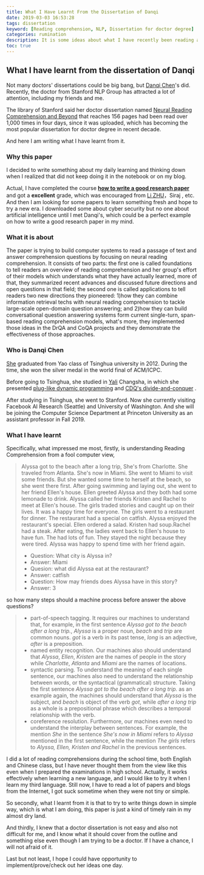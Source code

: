 ```yaml
---
title: What I Have Learnt From the Dissertation of Danqi
date: 2019-03-03 16:53:28
tags: dissertation
keyword: [Reading comprehension, NLP, Dissertation for doctor degree]
categories: rumination
description: It is some ideas about what I have recently been reading and thinking.
toc: true
---
```


## What I have learnt from the dissertation of Danqi
Not many doctors' dissertations could be big bang, but [Danqi Chen](https://github.com/danqi)'s did. Recently, the doctor from Stanford NLP Group has attracted a lot of attention, including my friends and me.

The library of Stanford said her doctor dissertation named [Neural Reading Comprehension and Beyond](https://stacks.stanford.edu/file/druid:gd576xb1833/thesis-augmented.pdf) that reaches 156 pages had been read over 1,000 times in four days, since it was uploaded, which has becoming the most popular dissertation for doctor degree in recent decade.

And here I am writing what I have learnt from it.

<!--more-->

### Why this paper

I decided to write something about my daily learning and thinking down when I realized that did not keep doing it in the notebook or on my blog.

Actual, I have completed the course [**how to write a good research paper**](http://www.xuetangx.com/courses/course-v1:Tsinghua+20150001+sp/about) and got a **excellent** grade, which was encouraged from [Li ZHU](https://github.com/zhuli19901106)，Siraj , etc. And then I am looking for some papers to learn something fresh and hope to try a new era. I downloaded some about cyber security but no one about artificial intelligence until I met Danqi's, which could be a perfect example on how to write a good research paper in my mind.

### What it is about

The paper is trying to build computer systems to read a passage of text and answer comprehension questions by focusing on neural reading comprehension. It consists of two parts: the first one is called foundations to tell readers an overview of reading comprehension and her group's effort of their models which understands what they have actually learned, more of that, they summarized recent advances and discussed future directions and open questions in that field; the second one is called applications to tell readers two new directions they pioneered: 1)how they can combine information retrieval techs with neural reading comprehension to tackle large-scale open-domain question answering; and 2)how they can build conversational question answering systems form current single-turn, span-based reading comprehension models, what's more, they implemented those ideas in the DrQA and CoQA projects and they demonstrate the effectiveness of those approaches.

### Who is Danqi Chen

[She](https://cs.stanford.edu/~danqi/) graduated from Yao class of Tsinghua university in 2012. During the time, she won the silver medal in the world final of ACM/ICPC. 

Before going to Tsinghua, she studied in [Yali](https://en.wikipedia.org/wiki/Yali_High_School) Changsha, in which she presented [plug-like dynamic programming](https://cs.stanford.edu/~danqi/misc/dynamic-programming.pdf) and [CDQ's divide-and-conquer](https://cs.stanford.edu/~danqi/misc/divide-and-conquer.pdf) .

After studying in Tsinghua, she went to Stanford. Now she currently visiting Facebook AI Research (Seattle) and University of Washington. And she will be joining the Computer Science Department at Princeton University as an 
assistant professor in Fall 2019.

### What I have learnt

Specifically, what impressed me most, firstly, is understanding Reading Comprehension from a fool computer view, 

>
> Alyssa got to the beach after a long trip, She's from Charlotte. She traveled from Atlanta. She's now in Miami. She went to Miami to visit some friends. But she wanted some time to herself at the beach, so she went there first. After going swimming and laying out, she went to her friend Ellen's house. Ellen greeted Alyssa and they both had some lemonade to drink. Alyssa called her friends Kristen and Rachel to meet at Ellen's house. The girls traded stories and caught up on their lives. It was a happy time for everyone. The girls went to a restaurant for dinner. The restaurant had a special on catfish. Alyssa enjoyed the restaurant's special. Ellen ordered a salad. Kristen had soup.Rachel had a steak. After eating, the ladies went back to Ellen's house to have fun. The had lots of fun. They stayed the night because they were tired. Alyssa was happy to spend time with her friend again.
>
>
> - Question: What city is Alyssa in?
> - Answer: Miami
> - Quesion: what did Alyssa eat at the restaurant?
> - Answer: catfish
> - Question: How may friends does Alyssa have in this story?
> - Answer: 3
>

so how many steps should a machine process before answer the above questions?

> - part-of-speech tagging. It requires our machines to understand that, for example, in the first sentence *Alyssa got to the beach after a long trip.*, *Alyssa* is a proper noun, *beach* and *trip* are common nouns. *got* is a verb in its past tense, *long* is an adjective, *after* is a preposition.
> - named entity recognition. Our machines also should understand that *Alyssa*, *Ellen*, *Kristen* are the names of people in the story while *Charlotte*, *Atlanta* and *Miami* are the names of locations.
> - syntactic parsing. To understand the meaning of each single sentence, our machines also need to understand the relationship between words, or the syntactical (grammatical) structure. Taking the first sentence *Alyssa got to the beach after a long trip.* as an example again, the machines should understand that *Alyssa* is the subject, and *beach* is object of the verb *got*, while *after a long trip* as a whole is a prepositional phrase which describes a temporal relationship with the verb.
> - coreference resolution. Furthermore, our machines even need to understand the interplay between sentences. For example, the mention *She* in the sentence *She's now in Miami* refers to *Alyssa* mentioned in the first sentence, while the mention *The girls* refers to *Alyssa, Ellen, Kristen and Rachel* in the previous sentences.

I did a lot of reading comprehensions during the school time, both English and Chinese class, but I have never thought them from the view like this even when I prepared the examinations in high school. Actually, it works effectively when learning a new language, and I would like to try it when I learn my third language. Still now, I have to read a lot of papers and blogs from the Internet, I got suck sometime when they were not tiny or simple. 

So secondly, what I learnt from it is that to try to write things down in simple way, which is what I am doing, this paper is just a kind of timely rain in my almost dry land.

And thirdly, I knew that a doctor dissertation is not easy and also not difficult for me, and I know what it should cover from the outline and something else even though I am trying to be a doctor. If I have a chance, I will not afraid of it.

Last but not least, I hope I could have opportunity to implement/prove/check out her ideas one day.